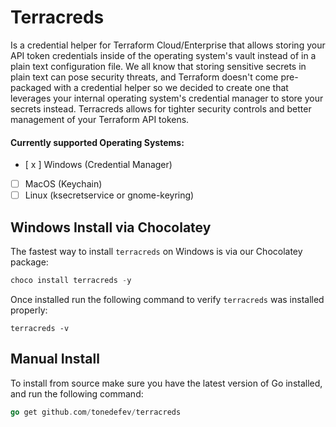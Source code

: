 # Terracreds
Is a credential helper for Terraform Cloud/Enterprise that allows storing your API token credentials inside of the operating system's vault instead of in a plain text configuration file. We all know that storing sensitive secrets in plain text can pose security threats, and Terraform doesn't come pre-packaged with a credential helper so we decided to create one that leverages your internal operating system's credential manager to store your secrets instead. Terracreds allows for tighter security controls and better management of your Terraform API tokens.

#### Currently supported Operating Systems:
- [ x ] Windows (Credential Manager)
- [  ] MacOS (Keychain)
- [  ] Linux (ksecretservice or gnome-keyring)

## Windows Install via Chocolatey
The fastest way to install `terracreds` on Windows is via our Chocolatey package:
```powershell
choco install terracreds -y
```

Once installed run the following command to verify `terracreds` was installed properly:
```powerhsell
terracreds -v
```

## Manual Install
To install from source make sure you have the latest version of Go installed, and run the following command:
```go
go get github.com/tonedefev/terracreds 
```